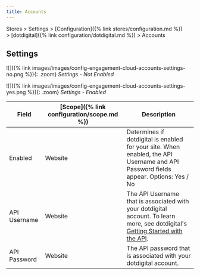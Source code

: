 ```yaml
---
title: Accounts
---
```


Stores > Settings > [Configuration]({% link stores/configuration.md %}) > [dotdigital]({% link configuration/dotdigital.md %}) > Accounts

## Settings

![]({% link images/images/config-engagement-cloud-accounts-settings-no.png %}){: .zoom}
_Settings - Not Enabled_

![]({% link images/images/config-engagement-cloud-accounts-settings-yes.png %}){: .zoom}
_Settings - Enabled_

|Field|[Scope]({% link configuration/scope.md %})|Description|
|--- |--- |--- |
|Enabled|Website|Determines if dotdigital is enabled for your site. When enabled, the API Username and API Password fields appear. Options: Yes / No|
|API Username|Website|The API Username that is associated with your dotdigital account. To learn more, see dotdigital's [Getting Started with the API](https://developer.dotdigital.com/docs/getting-started-with-the-api/).|
|API Password|Website|The API password that is associated with your dotdigital account.|
